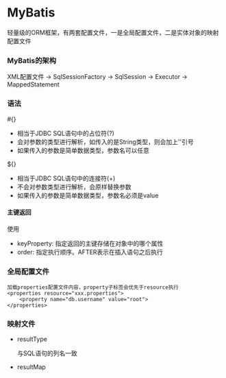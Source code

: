 # MyBatis

轻量级的ORM框架，有两套配置文件，一是全局配置文件，二是实体对象的映射配置文件

### MyBatis的架构

XML配置文件 -> SqlSessionFactory -> SqlSession -> Executor -> MappedStatement

### 语法

#{}

- 相当于JDBC SQL语句中的占位符(?)
- 会对参数的类型进行解析，如传入的是String类型，则会加上''引号
- 如果传入的参数是简单数据类型，参数名可以任意

${}

- 相当于JDBC SQL语句中的连接符(+)
- 不会对参数类型进行解析，会原样替换参数
- 如果传入的参数是简单数据类型，参数名必须是value

#### 主键返回

使用<selectKey>
- keyProperty: 指定返回的主键存储在对象中的哪个属性
- order: 指定执行顺序。AFTER表示在插入语句之后执行


### 全局配置文件

```
加载properties配置文件内容，property子标签会优先于resource执行
<properties resource="xxx.properties">
    <property name="db.username" value="root">
</properties>
```

### 映射文件

- resultType

    与SQL语句的列名一致

- resultMap

    
